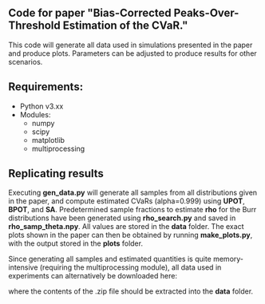 ## Code for paper "Bias-Corrected Peaks-Over-Threshold Estimation of the CVaR."
This code will generate all data used in simulations presented in the paper and produce plots. Parameters can be adjusted to produce results for other scenarios.

## Requirements:
* Python v3.xx
* Modules:
  * numpy
  * scipy
  * matplotlib
  * multiprocessing

## Replicating results
Executing **gen_data.py** will generate all samples from all distributions given in the paper, and compute estimated CVaRs (alpha=0.999) using **UPOT**, **BPOT**, and **SA**. Predetermined sample fractions to estimate **rho** for the Burr distributions have been generated using **rho_search.py** and saved in **rho_samp_theta.npy**. All values are stored in the **data** folder. The exact plots shown in the paper can then be obtained by running **make_plots.py**, with the output stored in the **plots** folder.

Since generating all samples and estimated quantities is quite memory-intensive (requiring the multiprocessing module), all data used in experiments can alternatively be downloaded here:

where the contents of the .zip file should be extracted into the **data** folder.
